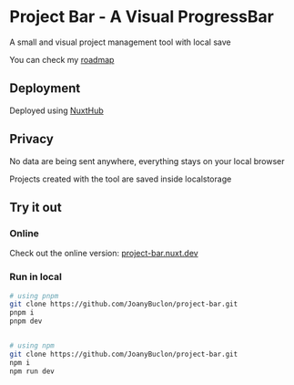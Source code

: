 # Project Bar - A Visual ProgressBar

A small and visual project management tool with local save

You can check my [roadmap](https://trello.com/b/hRjd7xWq/projectbar)

## Deployment

Deployed using [NuxtHub](https://hub.nuxt.com/)

## Privacy

No data are being sent anywhere, everything stays on your local browser

Projects created with the tool are saved inside localstorage

## Try it out

### Online

Check out the online version: [project-bar.nuxt.dev](https://project-bar.nuxt.dev/)

### Run in local

```bash
# using pnpm
git clone https://github.com/JoanyBuclon/project-bar.git
pnpm i
pnpm dev


# using npm
git clone https://github.com/JoanyBuclon/project-bar.git
npm i
npm run dev
```
